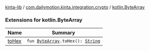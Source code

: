 [kinta-lib](../../index.md) / [com.dailymotion.kinta.integration.crypto](../index.md) / [kotlin.ByteArray](./index.md)

### Extensions for kotlin.ByteArray

| Name | Summary |
|---|---|
| [toHex](to-hex.md) | `fun `[`ByteArray`](https://kotlinlang.org/api/latest/jvm/stdlib/kotlin/-byte-array/index.html)`.toHex(): `[`String`](https://kotlinlang.org/api/latest/jvm/stdlib/kotlin/-string/index.html) |
